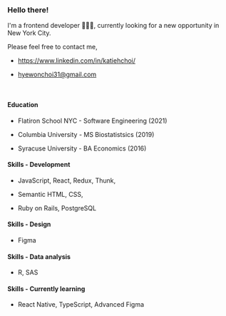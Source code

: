 ### Hello there!

I'm a frontend developer 👩🏻‍💻, currently looking for a new opportunity in New York City.

Please feel free to contact me,

- https://www.linkedin.com/in/katiehchoi/

- hyewonchoi31@gmail.com

<br>

#### Education

- Flatiron School NYC - Software Engineering (2021)

- Columbia University - MS Biostatistsics (2019)

- Syracuse University - BA Economics (2016)

#### Skills - Development

- JavaScript, React, Redux, Thunk,

- Semantic HTML, CSS,

- Ruby on Rails, PostgreSQL

#### Skills - Design

- Figma

#### Skills - Data analysis

- R, SAS

#### Skills - Currently learning

- React Native, TypeScript, Advanced Figma


<!--
**katiehyewonchoi/katiehyewonchoi** is a ✨ _special_ ✨ repository because its `README.md` (this file) appears on your GitHub profile.

Here are some ideas to get you started:

- 🔭 I’m currently working on ...
- 🌱 I’m currently learning ...
- 👯 I’m looking to collaborate on ...
- 🤔 I’m looking for help with ...
- 💬 Ask me about ...
- 📫 How to reach me: ...
- 😄 Pronouns: ...
- ⚡ Fun fact: ...
-->
